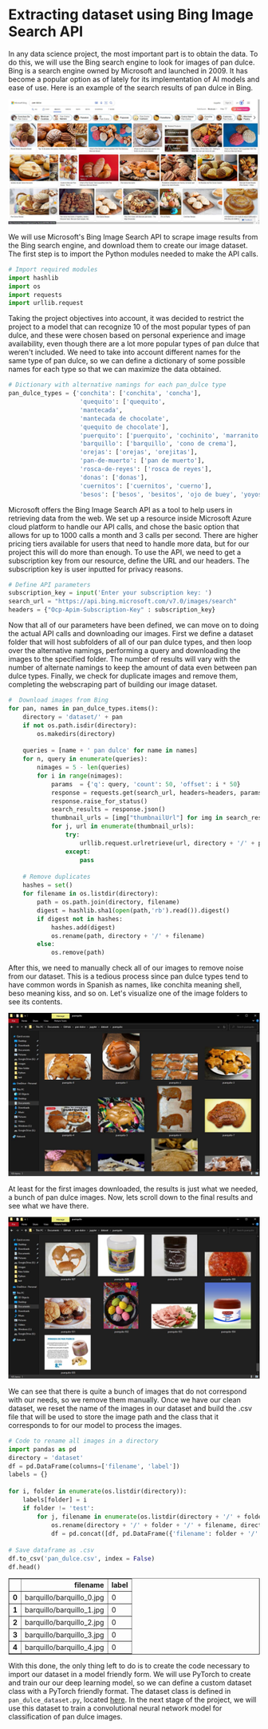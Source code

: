 # **Extracting dataset using Bing Image Search API**

In any data science project, the most important part is to obtain the data. To do this, we will use the Bing search engine to look for images of pan dulce. Bing is a search engine owned by Microsoft and launched in 2009. It has become a popular option as of lately for its implementation of AI models and ease of use. Here is an example of the search results of pan dulce in Bing.

![Bing search](images/bing.JPG)

We will use Microsoft's Bing Image Search API to scrape image results from the Bing search engine, and download them to create our image dataset. The first step is to import the Python modules needed to make the API calls.


```python
# Import required modules
import hashlib
import os
import requests
import urllib.request
```

Taking the project objectives into account, it was decided to restrict the project to a model that can recognize 10 of the most popular types of pan dulce, and these were chosen based on personal experience and image availability, even though there are a lot more popular types of pan dulce that weren't included. We need to take into account different names for the same type of pan dulce, so we can define a dictionary of some possible names for each type so that we can maximize the data obtained.


```python
# Dictionary with alternative namings for each pan_dulce type
pan_dulce_types = {'conchita': ['conchita', 'concha'],
                    'quequito': ['quequito',
                    'mantecada',
                    'mantecada de chocolate',
                    'quequito de chocolate'],
                    'puerquito': ['puerquito', 'cochinito', 'marranito', 'puerco'],
                    'barquillo': ['barquillo', 'cono de crema'],
                    'orejas': ['orejas', 'orejitas'],
                    'pan-de-muerto': ['pan de muerto'],
                    'rosca-de-reyes': ['rosca de reyes'],
                    'donas': ['donas'],
                    'cuernitos': ['cuernitos', 'cuerno'],
                    'besos': ['besos', 'besitos', 'ojo de buey', 'yoyos']}
```

Microsoft offers the Bing Image Search API as a tool to help users in retrieving data from the web. We set up a resource inside Microsoft Azure cloud platform to handle our API calls, and chose the basic option that allows for up to 1000 calls a month and 3 calls per second. There are higher pricing tiers available for users that need to handle more data, but for our project this will do more than enough. To use the API, we need to get a subscription key from our resource, define the URL and our headers. The subscription key is user inputted for privacy reasons.


```python
# Define API parameters
subscription_key = input('Enter your subscription key: ')
search_url = "https://api.bing.microsoft.com/v7.0/images/search"
headers = {"Ocp-Apim-Subscription-Key" : subscription_key}
```

Now that all of our parameters have been defined, we can move on to doing the actual API calls and downloading our images. First we define a dataset folder that will host subfolders of all of our pan dulce types, and then loop over the alternative namings, performing a query and downloading the images to the specified folder. The number of results will vary with the number of alternate namings to keep the amount of data even between pan dulce types. Finally, we check for duplicate images and remove them, completing the webscraping part of building our image dataset.


```python
#  Download images from Bing
for pan, names in pan_dulce_types.items():
    directory = 'dataset/' + pan
    if not os.path.isdir(directory):
        os.makedirs(directory)
    
    queries = [name + ' pan dulce' for name in names]
    for n, query in enumerate(queries):
        nimages = 5 - len(queries)
        for i in range(nimages):
            params  = {'q': query, 'count': 50, 'offset': i * 50}
            response = requests.get(search_url, headers=headers, params=params)
            response.raise_for_status()
            search_results = response.json()
            thumbnail_urls = [img["thumbnailUrl"] for img in search_results["value"]]
            for j, url in enumerate(thumbnail_urls):
                try:
                    urllib.request.urlretrieve(url, directory + '/' + pan + '-'+ str(j + i * 150 + n*300) + ".jpg")
                except:
                    pass
    
    # Remove duplicates
    hashes = set()
    for filename in os.listdir(directory):
        path = os.path.join(directory, filename)
        digest = hashlib.sha1(open(path,'rb').read()).digest()
        if digest not in hashes:
            hashes.add(digest)
            os.rename(path, directory + '/' + filename)
        else:
            os.remove(path)
```

After this, we need to manually check all of our images to remove noise from our dataset. This is a tedious process since pan dulce types tend to have common words in Spanish as names, like conchita meaning shell, beso meaning kiss, and so on. Let's visualize one of the image folders to see its contents.

![Dataset folder](images/puerquito_1.JPG)

At least for the first images downloaded, the results is just what we needed, a bunch of pan dulce images. Now, lets scroll down to the final results and see what we have there.

![Dataset folder](images/puerquito_2.JPG)

We can see that there is quite a bunch of images that do not correspond with our needs, so we remove them manually. Once we have our clean dataset, we reset the name of the images in our dataset and build the .csv file that will be used to store the image path and the class that it corresponds to for our model to process the images.


```python
# Code to rename all images in a directory
import pandas as pd
directory = 'dataset'
df = pd.DataFrame(columns=['filename', 'label'])
labels = {}

for i, folder in enumerate(os.listdir(directory)):
    labels[folder] = i
    if folder != 'test':
        for j, filename in enumerate(os.listdir(directory + '/' + folder)):
            os.rename(directory + '/' + folder + '/' + filename, directory + '/' + folder + '/' + folder + '_' + str(j) + '.jpg')
            df = pd.concat([df, pd.DataFrame({'filename': folder + '/' + folder + '_' + str(j) + '.jpg', 'label': labels[folder]}, index = [0])], axis=0)

# Save dataframe as .csv
df.to_csv('pan_dulce.csv', index = False)
df.head()
```




<div>
<style scoped>
    .dataframe tbody tr th:only-of-type {
        vertical-align: middle;
    }

    .dataframe tbody tr th {
        vertical-align: top;
    }

    .dataframe thead th {
        text-align: right;
    }
</style>
<table border="1" class="dataframe">
  <thead>
    <tr style="text-align: right;">
      <th></th>
      <th>filename</th>
      <th>label</th>
    </tr>
  </thead>
  <tbody>
    <tr>
      <th>0</th>
      <td>barquillo/barquillo_0.jpg</td>
      <td>0</td>
    </tr>
    <tr>
      <th>1</th>
      <td>barquillo/barquillo_1.jpg</td>
      <td>0</td>
    </tr>
    <tr>
      <th>2</th>
      <td>barquillo/barquillo_2.jpg</td>
      <td>0</td>
    </tr>
    <tr>
      <th>3</th>
      <td>barquillo/barquillo_3.jpg</td>
      <td>0</td>
    </tr>
    <tr>
      <th>4</th>
      <td>barquillo/barquillo_4.jpg</td>
      <td>0</td>
    </tr>
  </tbody>
</table>
</div>



With this done, the only thing left to do is to create the code necessary to import our dataset in a model friendly form. We will use PyTorch to create and train our our deep learning model, so we can define a custom dataset class with a PyTorch friendly format. The dataset class is defined in `pan_dulce_dataset.py`, located [here](dataset/pan_dulce_dataset.py). In the next stage of the project, we will use this dataset to train a convolutional neural network model for classification of pan dulce images.
